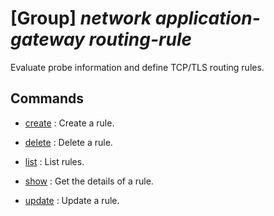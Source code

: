 # [Group] _network application-gateway routing-rule_

Evaluate probe information and define TCP/TLS routing rules.

## Commands

- [create](/Commands/network/application-gateway/routing-rule/_create.md)
: Create a rule.

- [delete](/Commands/network/application-gateway/routing-rule/_delete.md)
: Delete a rule.

- [list](/Commands/network/application-gateway/routing-rule/_list.md)
: List rules.

- [show](/Commands/network/application-gateway/routing-rule/_show.md)
: Get the details of a rule.

- [update](/Commands/network/application-gateway/routing-rule/_update.md)
: Update a rule.
